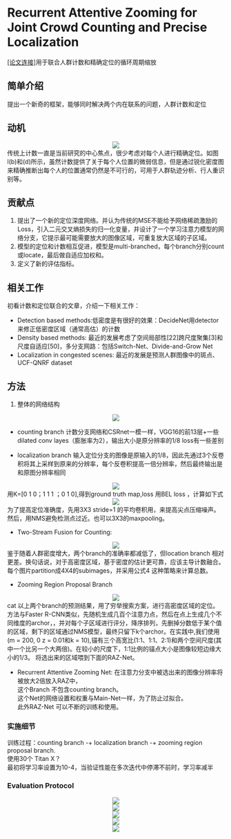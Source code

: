 # Recurrent Attentive Zooming for Joint Crowd Counting and Precise Localization
[[论文连接]](https://paperswithcode.com/paper/recurrent-attentive-zooming-for-joint-crowd)用于联合人群计数和精确定位的循环周期缩放
## 简单介绍
提出一个新奇的框架，能够同时解决两个内在联系的问题，人群计数和定位

## 动机
<center>
    <img src="https://github.com/caiyiqing/Awesome_readpapers/blob/master/Crowd_Counting/cvpr2019_RAZnet/1.jpg">
</center>
传统上计数一直是当前研究的中心焦点，很少考虑对每个人进行精确定位。如图l(b)和(d)所示，虽然计数提供了关于每个人位置的微弱信息，但是通过锐化密度图来精确推断出每个人的位置通常仍然是不可行的，可用于人群轨迹分析、行人重识别等。

## 贡献点
1. 提出了一个新的定位深度网络。并认为传统的MSE不能给予网络稀疏激励的Loss，引入二元交叉熵损失的归一化变量，并设计了一个学习注意力模型的网络分支，它提示最可能需要放大的图像区域，可重复放大区域的子区域。
2. 模型的定位和计数相互促进，模型是multi-branched，每个branch分别count或locate，最后做自适应加权和。
3. 定义了新的评估指标。

## 相关工作
初看计数和定位联合的文章，介绍一下相关工作：
* Detection based methods:低密度是有很好的效果：DecideNet用detector来修正低密度区域（通常高估）的计数
* Density based methods: 最近的发展考虑了空间局部性[22]跨尺度聚集[3]和尺度自适应[50]，多分支网路：包括Switch-Net、Divide-and-Grow Net
* Localization in congested scenes: 最近的发展是预测人群图像中的斑点、UCF-QNRF dataset

## 方法
1. 整体的网络结构
<center>
    <img src="https://github.com/caiyiqing/Awesome_readpapers/blob/master/Crowd_Counting/cvpr2019_RAZnet/2.jpg">
</center>

* counting branch
计数分支网络和CSRnet一模一样，VGG16的前13层+一些dilated conv layes（膨胀率为2），输出大小是原分辨率的1/8
loss有一些差别

* localization branch
输入定位分支的图像是原输入的1/8，因此先通过3个反卷积将其上采样到原来的分辨率，每个反卷积提高一倍分辨率，然后最终输出是和原图分辨率相同
<center>
    <img src="https://github.com/caiyiqing/Awesome_readpapers/blob/master/Crowd_Counting/cvpr2019_RAZnet/3.jpg">
</center>
用K=[0 1 0；1 1 1 ；0 1 0],得到ground truth map,loss 用BEL loss ，计算如下式
<center>
    <img src="https://github.com/caiyiqing/Awesome_readpapers/blob/master/Crowd_Counting/cvpr2019_RAZnet/4.jpg">
</center>
为了提高定位准确度，先用3X3 stride=1 的平均卷积用，来提高尖点压缩噪声。然后，用NMS避免检测点过近。也可以3X3的maxpooling。

* Two-Stream Fusion for Counting:
<center>
    <img src="https://github.com/caiyiqing/Awesome_readpapers/blob/master/Crowd_Counting/cvpr2019_RAZnet/5.jpg">
</center>
鉴于随着人群密度增大，两个branch的准确率都减低了，但location branch 相对更差。换句话说，对于高密度区域，基于密度的估计更可靠，应该主导计数融合。
每个图片partition成4X4的subimages，并采用公式4 这种策略来计算总数。

* Zooming Region Proposal Branch
<center>
    <img src="https://github.com/caiyiqing/Awesome_readpapers/blob/master/Crowd_Counting/cvpr2019_RAZnet/6.jpg">
</center>
cat 以上两个branch的预测结果，用了穷举搜索方案，进行高密度区域的定位。方法与Faster R-CNN类似，先随机生成几百个注意力点，然后在点上生成几个不同维度的archor，，并对每个子区域进行评分，降序排列，先删掉分数低于某个值的区域，剩下的区域通过NMS模型，最终只留下k个archor。在实践中,我们使用(m = 200, 0 z = 0.01和k = 10),锚有三个高宽比(1:1、1:1、2:1)和两个空间尺度(其中一个比另一个大两倍)。在较小的尺度下，1:1比例的锚点大小是图像较短边缘大小的1/3。
将选出来的区域喂到下面的RAZ-Net。

* Recurrent Attentive Zooming Net:
在注意力分支中被选出来的图像分辨率将被放大2倍放入RAZ中，
<br>这个Branch 不包含counting branch。
<br>这个Net的网络设置和权重与Main-Net一样，为了防止过拟合。
<br>此外RAZ-Net 可以不断的训练和使用。

### 实施细节
训练过程：counting branch -+ localization branch -+ zooming region proposal branch.
<br>使用30个 Titan X？
<br>最初将学习率设置为10-4，当验证性能在多次迭代中停滞不前时，学习率减半

### Evaluation Protocol
<center>
    <img src="https://github.com/caiyiqing/Awesome_readpapers/blob/master/Crowd_Counting/cvpr2019_RAZnet/7.jpg">
</center>
<center>
    <img src="https://github.com/caiyiqing/Awesome_readpapers/blob/master/Crowd_Counting/cvpr2019_RAZnet/8.jpg">
</center>
<center>
    <img src="https://github.com/caiyiqing/Awesome_readpapers/blob/master/Crowd_Counting/cvpr2019_RAZnet/9.jpg">
</center>
<center>
    <img src="https://github.com/caiyiqing/Awesome_readpapers/blob/master/Crowd_Counting/cvpr2019_RAZnet/10.jpg">
</center>
<center>
    <img src="https://github.com/caiyiqing/Awesome_readpapers/blob/master/Crowd_Counting/cvpr2019_RAZnet/11.jpg">
</center>

### 

